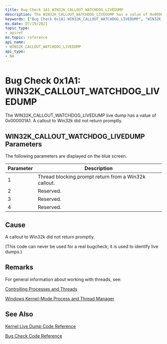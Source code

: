```yaml
---
title: Bug Check 1A1 WIN32K_CALLOUT_WATCHDOG_LIVEDUMP
description: The WIN32K_CALLOUT_WATCHDOG_LIVEDUMP has a value of 0x000001A1.
keywords: ["Bug Check 0x1A1 WIN32K_CALLOUT_WATCHDOG_LIVEDUMP", "WIN32K_CALLOUT_WATCHDOG_LIVEDUMP"]
ms.date: 07/19/2021
topic_type:
- apiref
ms.topic: reference
api_name:
- WIN32K_CALLOUT_WATCHDOG_LIVEDUMP
api_type:
- NA
---
```


# Bug Check 0x1A1: WIN32K\_CALLOUT\_WATCHDOG\_LIVEDUMP

The WIN32K\_CALLOUT\_WATCHDOG\_LIVEDUMP live dump has a value of 0x000001A1. A callout to Win32k did not return promptly.

## WIN32K\_CALLOUT\_WATCHDOG\_LIVEDUMP Parameters

The following parameters are displayed on the blue screen.

| Parameter |                        Description                    |
|-----------|-------------------------------------------------------|
|     1     | Thread blocking prompt return from a Win32k callout.  |
|     2     | Reserved.                                             |
|     3     | Reserved.                                             |
|     4     | Reserved.                                             |

## Cause

A callout to Win32k did not return promptly.

(This code can never be used for a real bugcheck; it is used to identify live dumps.)

## Remarks

For general information about working with threads, see:

[Controlling Processes and Threads](controlling-processes-and-threads.md)

[Windows Kernel-Mode Process and Thread Manager](../kernel/windows-kernel-mode-process-and-thread-manager.md)

## See Also

[Kernel Live Dump Code Reference](kernel-live-dump-code-reference.md)

[Bug Check Code Reference](bug-check-code-reference2.md)
